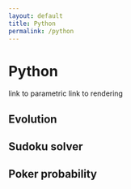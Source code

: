 ```yaml
---
layout: default
title: Python
permalink: /python
---
```


# Python
link to parametric
link to rendering 

## Evolution

## Sudoku solver

## Poker probability